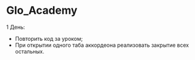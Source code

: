 # Glo_Academy
1 День:
- Повторить код за уроком;
- При открытии одного таба аккордеона реализовать закрытие всех остальных.

